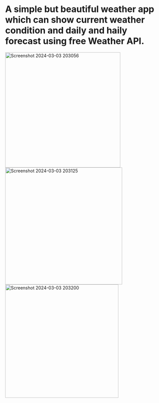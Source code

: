 # A simple but beautiful weather app which can show current weather condition and daily and haily forecast using free Weather API.

<img width="368" alt="Screenshot 2024-03-03 203056" src="https://github.com/RayanHdd/RN-weather-app/assets/68460959/637e61f5-cf74-444e-a231-4e7bd8e7acef">
<img width="374" alt="Screenshot 2024-03-03 203125" src="https://github.com/RayanHdd/RN-weather-app/assets/68460959/93b8add8-f1e7-4c74-be70-58b280fa9957">
<img width="362" alt="Screenshot 2024-03-03 203200" src="https://github.com/RayanHdd/RN-weather-app/assets/68460959/192d9dcb-6bdc-478c-9951-d6a941b4dd27">
